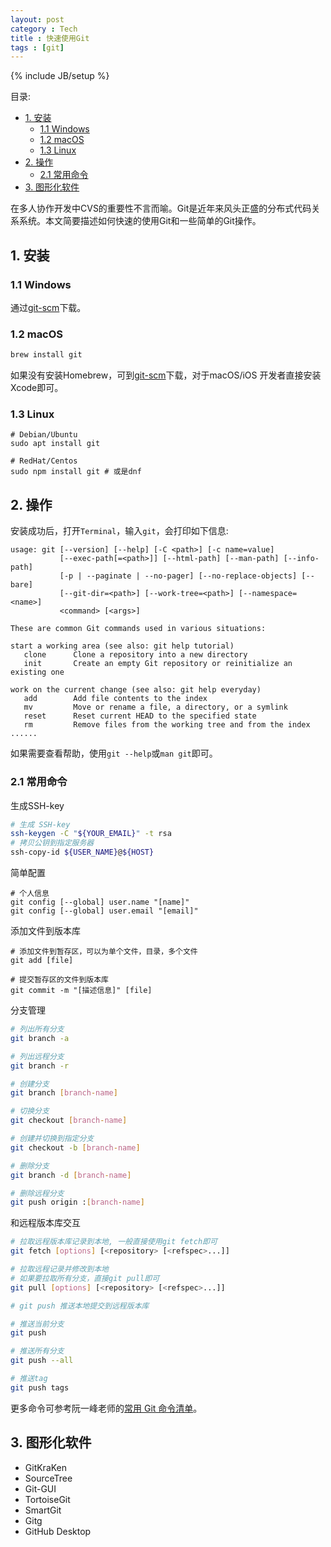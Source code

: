 ```yaml
---
layout: post
category : Tech
title : 快速使用Git
tags : [git]
---
```

{% include JB/setup %}

目录:

<!-- @import "[TOC]" {cmd="toc" depthFrom=2 depthTo=6 orderedList=false} -->
<!-- code_chunk_output -->

* [1. 安装](#1-安装)
  * [1.1 Windows](#11-windows)
  * [1.2 macOS](#12-macos)
  * [1.3 Linux](#13-linux)
* [2. 操作](#2-操作)
  * [2.1 常用命令](#21-常用命令)
* [3. 图形化软件](#3-图形化软件)

<!-- /code_chunk_output -->


在多人协作开发中CVS的重要性不言而喻。Git是近年来风头正盛的分布式代码关系系统。本文简要描述如何快速的使用Git和一些简单的Git操作。

## 1. 安装

### 1.1 Windows

通过[git-scm](https://git-scm.com)下载。

### 1.2 macOS

```sh
brew install git
```

如果没有安装Homebrew，可到[git-scm](https://git-scm.com)下载，对于macOS/iOS 开发者直接安装Xcode即可。

### 1.3 Linux

```
# Debian/Ubuntu
sudo apt install git

# RedHat/Centos
sudo npm install git # 或是dnf
```



## 2. 操作

安装成功后，打开`Terminal`，输入`git`，会打印如下信息:

```
usage: git [--version] [--help] [-C <path>] [-c name=value]
           [--exec-path[=<path>]] [--html-path] [--man-path] [--info-path]
           [-p | --paginate | --no-pager] [--no-replace-objects] [--bare]
           [--git-dir=<path>] [--work-tree=<path>] [--namespace=<name>]
           <command> [<args>]

These are common Git commands used in various situations:

start a working area (see also: git help tutorial)
   clone      Clone a repository into a new directory
   init       Create an empty Git repository or reinitialize an existing one

work on the current change (see also: git help everyday)
   add        Add file contents to the index
   mv         Move or rename a file, a directory, or a symlink
   reset      Reset current HEAD to the specified state
   rm         Remove files from the working tree and from the index
......
```

如果需要查看帮助，使用`git --help`或`man git`即可。

### 2.1 常用命令

生成SSH-key

```sh
# 生成 SSH-key
ssh-keygen -C "${YOUR_EMAIL}" -t rsa
# 拷贝公钥到指定服务器
ssh-copy-id ${USER_NAME}@${HOST}
```

简单配置

```Sh
# 个人信息
git config [--global] user.name "[name]"
git config [--global] user.email "[email]"
```

添加文件到版本库

```Sh
# 添加文件到暂存区，可以为单个文件，目录，多个文件
git add [file]

# 提交暂存区的文件到版本库
git commit -m "[描述信息]" [file]
```

分支管理

```sh
# 列出所有分支
git branch -a

# 列出远程分支
git branch -r

# 创建分支
git branch [branch-name]

# 切换分支
git checkout [branch-name]

# 创建并切换到指定分支
git checkout -b [branch-name]

# 删除分支
git branch -d [branch-name]

# 删除远程分支
git push origin :[branch-name]
```



和远程版本库交互

```sh
# 拉取远程版本库记录到本地, 一般直接使用git fetch即可
git fetch [options] [<repository> [<refspec>...]]

# 拉取远程记录并修改到本地
# 如果要拉取所有分支，直接git pull即可
git pull [options] [<repository> [<refspec>...]]

# git push 推送本地提交到远程版本库

# 推送当前分支
git push

# 推送所有分支
git push --all

# 推送tag
git push tags
```

更多命令可参考阮一峰老师的[常用 Git 命令清单](http://www.ruanyifeng.com/blog/2015/12/git-cheat-sheet.html)。

## 3. 图形化软件

* GitKraKen
* SourceTree
* Git-GUI
* TortoiseGit
* SmartGit
* Gitg
* GitHub Desktop
